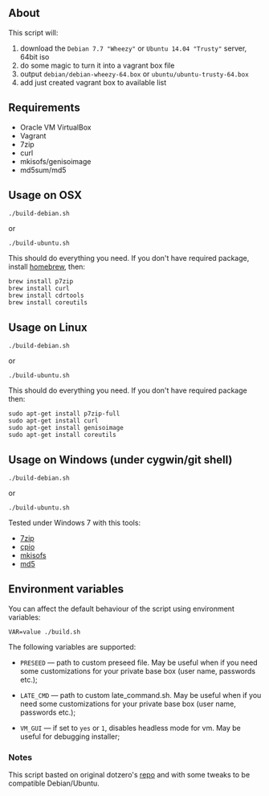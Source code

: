 ## About

This script will:

 1. download the `Debian 7.7 "Wheezy"` or `Ubuntu 14.04 "Trusty"` server, 64bit iso
 2. do some magic to turn it into a vagrant box file
 3. output `debian/debian-wheezy-64.box` or `ubuntu/ubuntu-trusty-64.box`
 4. add just created vagrant box to available list

## Requirements

 * Oracle VM VirtualBox
 * Vagrant
 * 7zip
 * curl
 * mkisofs/genisoimage
 * md5sum/md5

## Usage on OSX

    ./build-debian.sh
or

    ./build-ubuntu.sh

This should do everything you need. If you don't have required package, install [homebrew](http://mxcl.github.com/homebrew/), then:

    brew install p7zip
    brew install curl
    brew install cdrtools
    brew install coreutils

## Usage on Linux

    ./build-debian.sh
or

    ./build-ubuntu.sh

This should do everything you need. If you don't have required package then:

    sudo apt-get install p7zip-full
    sudo apt-get install curl
    sudo apt-get install genisoimage
    sudo apt-get install coreutils

## Usage on Windows (under cygwin/git shell)

    ./build-debian.sh
or

    ./build-ubuntu.sh

Tested under Windows 7 with this tools:

 * [7zip](http://www.7-zip.org/)
 * [cpio](http://gnuwin32.sourceforge.net/packages/cpio.htm)
 * [mkisofs](http://sourceforge.net/projects/cdrtoolswin/)
 * [md5](http://www.fourmilab.ch/md5/)

## Environment variables

You can affect the default behaviour of the script using environment variables:

    VAR=value ./build.sh

The following variables are supported:

* `PRESEED` — path to custom preseed file. May be useful when if you need some customizations for your private base box (user name, passwords etc.);

* `LATE_CMD` — path to custom late_command.sh. May be useful when if you need some customizations for your private base box (user name, passwords etc.);

* `VM_GUI` — if set to `yes` or `1`, disables headless mode for vm. May be useful for debugging installer;


### Notes

This script basted on original dotzero's [repo](https://github.com/dotzero/vagrant-debian-wheezy-64) and with some tweaks to be compatible Debian/Ubuntu.
